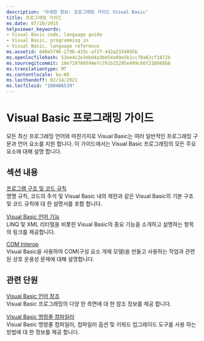 ```yaml
---
description: '자세한 정보: 프로그래밍 가이드 Visual Basic'
title: 프로그래밍 가이드
ms.date: 07/20/2015
helpviewer_keywords:
- Visual Basic code, language guide
- Visual Basic, programming in
- Visual Basic, language reference
ms.assetid: 640e5796-2796-433c-af37-4d2a2334895b
ms.openlocfilehash: 53ee4c2e3ebd4a3bb54a99e5b1cc78a62cf1872b
ms.sourcegitcommit: 10e719780594efc781b15295e499c66f316068b8
ms.translationtype: MT
ms.contentlocale: ko-KR
ms.lasthandoff: 02/14/2021
ms.locfileid: "100486539"
---
```

# <a name="visual-basic-programming-guide"></a>Visual Basic 프로그래밍 가이드

모든 최신 프로그래밍 언어와 마찬가지로 Visual Basic는 여러 일반적인 프로그래밍 구문과 언어 요소를 지원 합니다. 이 가이드에서는 Visual Basic 프로그래밍의 모든 주요 요소에 대해 설명 합니다.  
  
## <a name="in-this-section"></a>섹션 내용  

 [프로그램 구조 및 코드 규칙](program-structure/program-structure-and-code-conventions.md)  
 명명 규칙, 코드의 주석 및 Visual Basic 내의 제한과 같은 Visual Basic의 기본 구조 및 코드 규칙에 대 한 설명서를 포함 합니다.  
  
 [Visual Basic 언어 기능](language-features/index.md)  
 LINQ 및 XML 리터럴을 비롯한 Visual Basic의 중요 기능을 소개하고 설명하는 항목의 링크를 제공합니다.  
  
 [COM Interop](com-interop/index.md)  
 Visual Basic을 사용하여 COM(구성 요소 개체 모델)을 만들고 사용하는 작업과 관련된 상호 운용성 문제에 대해 설명합니다.  
  
## <a name="related-sections"></a>관련 단원  

 [Visual Basic 언어 참조](../language-reference/index.md)  
 Visual Basic 프로그래밍의 다양 한 측면에 대 한 참조 정보를 제공 합니다.  
  
 [Visual Basic 명령줄 컴파일러](../reference/command-line-compiler/index.md)  
 Visual Basic 명령줄 컴파일러, 컴파일러 옵션 및 키워드 업그레이드 도구를 사용 하는 방법에 대 한 정보를 제공 합니다.
